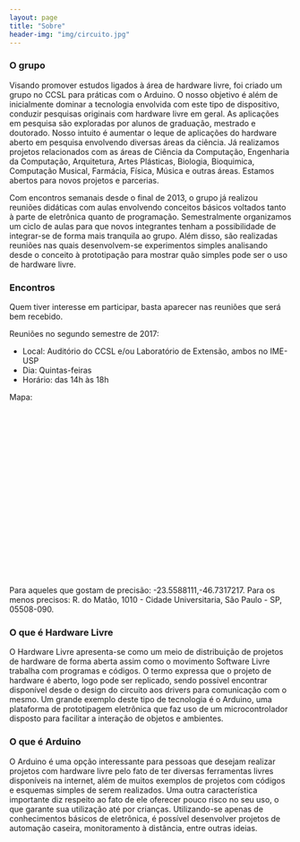 ```yaml
---
layout: page
title: "Sobre"
header-img: "img/circuito.jpg"
---
```


### O grupo

Visando promover estudos ligados à área de hardware livre, foi criado um grupo no CCSL para práticas com o Arduino. O nosso objetivo é além de inicialmente dominar a tecnologia envolvida com este tipo de dispositivo, conduzir pesquisas originais com hardware livre em geral. As aplicações em pesquisa são exploradas por alunos de graduação, mestrado e doutorado. Nosso intuito é aumentar o leque de aplicações do hardware aberto em pesquisa envolvendo diversas áreas da ciência. Já realizamos projetos relacionados com as áreas de Ciência da Computação, Engenharia da Computação, Arquitetura, Artes Plásticas, Biologia, Bioquimica, Computação Musical, Farmácia, Física, Música e outras áreas. Estamos abertos para novos projetos e parcerias.

Com encontros semanais desde o final de 2013, o grupo já realizou reuniões didáticas com aulas envolvendo conceitos básicos voltados tanto à parte de eletrônica quanto de programação. Semestralmente organizamos um ciclo de aulas para que novos integrantes tenham a possibilidade de integrar-se de forma mais tranquila ao grupo. Além disso, são realizadas reuniões nas quais desenvolvem-se experimentos simples analisando desde o conceito à prototipação para mostrar quão simples pode ser o uso de hardware livre.

### Encontros

Quem tiver interesse em participar, basta aparecer nas reuniões que será bem recebido.

Reuniões no segundo semestre de 2017:

* Local: Auditório do CCSL e/ou Laboratório de Extensão, ambos no IME-USP
* Dia: Quintas-feiras
* Horário: das 14h às 18h

Mapa:
<div id="map" style="height: 300px;"></div>
<script>
  function initMap() {
    var mapDiv = document.getElementById('map');
    var map = new google.maps.Map(mapDiv, {
        center: {lat: -23.5588111, lng: -46.7317217},
        zoom: 17
    });

        var marker = new google.maps.Marker({
          position: {lat: -23.5588111, lng: -46.7317217},
          map: map
        });
  }
</script>
<!--
<script async defer src="https://maps.googleapis.com/maps/api/js?key=AIzaSyB6N1gnMHeqSjmvkzRcHJqqL5F0CObDH6U&callback=initMap">
</script>
-->
<script async defer src="https://maps.googleapis.com/maps/api/js?key=AIzaSyCEKaZTTszaxiBwi8CH9bShUmAYG0jFcBA&callback=initMap">
</script>

<!-- nova chave da google API AIzaSyCEKaZTTszaxiBwi8CH9bShUmAYG0jFcBA -->

Para aqueles que gostam de precisão: -23.5588111,-46.7317217. Para os menos precisos: R. do Matão, 1010 - Cidade Universitaria, São Paulo - SP, 05508-090.

### O que é Hardware Livre

O Hardware Livre apresenta-se como um meio de distribuição de projetos de hardware de forma aberta assim como o movimento Software Livre trabalha com programas e códigos. O termo expressa que o projeto de hardware é aberto, logo pode ser replicado, sendo possível encontrar disponível desde o design do circuito aos drivers para comunicação com o mesmo. Um grande exemplo deste tipo de tecnologia é o Arduino, uma plataforma de prototipagem eletrônica que faz uso de um microcontrolador disposto para facilitar a interação de objetos e ambientes.

### O que é Arduino

O Arduino é uma opção interessante para pessoas que desejam realizar projetos com hardware livre pelo fato de ter diversas ferramentas livres disponíveis na internet, além de muitos exemplos de projetos com códigos e esquemas simples de serem realizados. Uma outra característica importante diz respeito ao fato de ele oferecer pouco risco no seu uso, o que garante sua utilização até por crianças. Utilizando-se apenas de conhecimentos básicos de eletrônica, é possível desenvolver projetos de automação caseira, monitoramento à distância, entre outras ideias.
